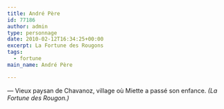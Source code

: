 ```yaml
---
title: André Père
id: 77186
author: admin
type: personnage
date: 2010-02-12T16:34:25+00:00
excerpt: La Fortune des Rougons
tags:
  - fortune
main_name: André Père

---
```

— Vieux paysan de Chavanoz, village où Miette a passé son enfance. _(La Fortune des Rougon.)_